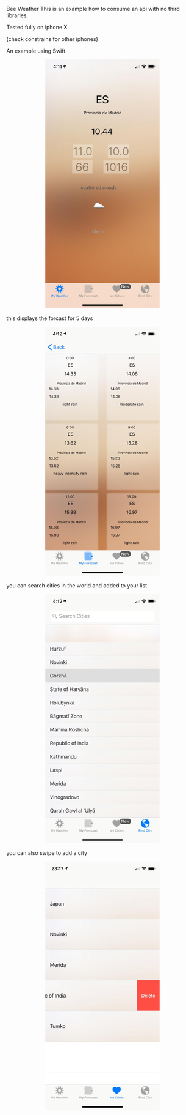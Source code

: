 Bee Weather
This is an example how to consume an api with no third libraries.

Tested fully on iphone X 

(check constrains for other iphones)

An example using Swift

<p align="center">
<img src="main_wheather.jpeg"  width="300">
<p>


this displays the forcast for 5 days
<p align="center">
<img src="main_forecast.jpeg" width="300">
<p>

you can search cities in the world and added to your list
<p align="center">
<img src="search_city.jpeg" width="300">
<p>


you can also swipe to add a city

<p align="center">
<img src="swipe_delete.jpeg" width="300">
<p>
